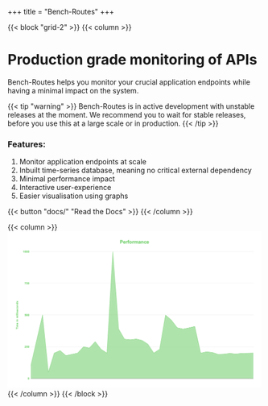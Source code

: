 +++
title = "Bench-Routes"
+++

{{< block "grid-2" >}}
{{< column >}}
# Production grade monitoring of APIs

Bench-Routes helps you monitor your crucial application endpoints while having a minimal impact on the system.

{{< tip "warning" >}}
Bench-Routes is in active development with unstable releases at the moment.
We recommend you to wait for stable releases, before you use this at a large scale or in production.
{{< /tip >}}

### Features:
1. Monitor application endpoints at scale
2. Inbuilt time-series database, meaning no critical external dependency
3. Minimal performance impact
4. Interactive user-experience
5. Easier visualisation using graphs

{{< button "docs/" "Read the Docs" >}}
{{< /column >}}

{{< column >}}
![bench-routes banner](/images/performance.svg)
{{< /column >}}
{{< /block >}}
